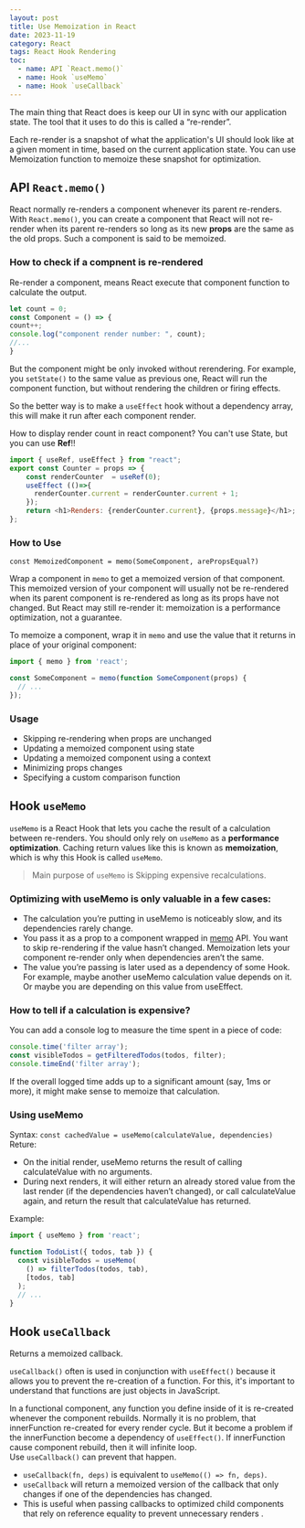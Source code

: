 ```yaml
---
layout: post
title: Use Memoization in React
date: 2023-11-19
category: React
tags: React Hook Rendering
toc: 
  - name: API `React.memo()`  
  - name: Hook `useMemo`
  - name: Hook `useCallback`
---
```


The main thing that React does is keep our UI in sync with our application state. The tool that it uses to do this is called a “re-render”.

Each re-render is a snapshot of what the application's UI should look like at a given moment in time, based on the current application state. You can use Memoization function to memoize these snapshot for optimization.

## API `React.memo()`

React normally re-renders a component whenever its parent re-renders.
With `React.memo()`, you can create a component that React will not re-render when its parent re-renders so long as its new **props** are the same as the old props. Such a component is said to be memoized.

### How to check if a compnent is re-rendered

Re-render a component, means React execute that component function to calculate the output.

```js
let count = 0;
const Component = () => {
count++;
console.log("component render number: ", count);
//...
}
```

But the component might be only invoked without rerendering. 
For example, you `setState()` to the same value as previous one, React will run the component function, but without rendering the children or firing effects.

So the better way is to make a `useEffect` hook without a dependency array, this will make it run after each component render.

How to display render count in react component?
You can't use State, but you can use **Ref**!!
```js
import { useRef, useEffect } from "react";
export const Counter = props => {
    const renderCounter  = useRef(0);
    useEffect (()=>{
      renderCounter.current = renderCounter.current + 1;
    });
    return <h1>Renders: {renderCounter.current}, {props.message}</h1>;
};
```

### How to Use 

`const MemoizedComponent = memo(SomeComponent, arePropsEqual?)`

Wrap a component in `memo` to get a memoized version of that component. This memoized version of your component will usually not be re-rendered when its parent component is re-rendered as long as its props have not changed. But React may still re-render it: memoization is a performance optimization, not a guarantee.

To memoize a component, wrap it in `memo` and use the value that it returns in place of your original component:
```js
import { memo } from 'react';

const SomeComponent = memo(function SomeComponent(props) {
  // ...
});
```

### Usage 

- Skipping re-rendering when props are unchanged
- Updating a memoized component using state
- Updating a memoized component using a context
- Minimizing props changes
- Specifying a custom comparison function


## Hook `useMemo`

`useMemo` is a React Hook that lets you cache the result of a calculation between re-renders. You should only rely on `useMemo` as a **performance optimization**. 
Caching return values like this is known as **memoization**, which is why this Hook is called `useMemo`.

> Main purpose of `useMemo` is Skipping expensive recalculations.

### Optimizing with useMemo is only valuable in a few cases:

- The calculation you’re putting in useMemo is noticeably slow, and its dependencies rarely change.
- You pass it as a prop to a component wrapped in [memo](https://react.dev/reference/react/memo) API. You want to skip re-rendering if the value hasn’t changed. Memoization lets your component re-render only when dependencies aren’t the same.
- The value you’re passing is later used as a dependency of some Hook. For example, maybe another useMemo calculation value depends on it. Or maybe you are depending on this value from useEffect.

### How to tell if a calculation is expensive? 

You can add a console log to measure the time spent in a piece of code:
```js
console.time('filter array');
const visibleTodos = getFilteredTodos(todos, filter);
console.timeEnd('filter array');
```
If the overall logged time adds up to a significant amount (say, 1ms or more),  it might make sense to memoize that calculation. 

### Using useMemo

Syntax:
`const cachedValue = useMemo(calculateValue, dependencies)`
Reture:
- On the initial render, useMemo returns the result of calling calculateValue with no arguments.
- During next renders, it will either return an already stored value from the last render (if the dependencies haven’t changed), or call calculateValue again, and return the result that calculateValue has returned.

Example:
```js
import { useMemo } from 'react';

function TodoList({ todos, tab }) {
  const visibleTodos = useMemo(
    () => filterTodos(todos, tab),
    [todos, tab]
  );
  // ...
}
```

## Hook `useCallback`

Returns a memoized callback.

`useCallback()` often is used in conjunction with `useEffect()` because it allows you to prevent the re-creation of a function. For this, it's important to understand that functions are just objects in JavaScript.

In a functional component, any function you define inside of it is re-created whenever the component rebuilds. Normally it is no problem, that innerFunction re-created for every render cycle. But it become a problem if the innerFunction become a dependency of `useEffect()`. If innerFunction cause component rebuild, then it will infinite loop.  
Use `useCallback()` can prevent that happen.

- `useCallback(fn, deps)` is equivalent to `useMemo(() => fn, deps)`.
- `useCallback` will return a memoized version of the callback that only changes if one of the dependencies has changed. 
- This is useful when passing callbacks to optimized child components that rely on reference equality to prevent unnecessary renders .


